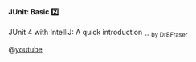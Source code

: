 <link rel="stylesheet" href="{{baseUrl}}/css/textbook.css">

<div class="website-content">

<div id="title">

#### JUnit: Basic :two:

</div>

<div id="body">

<div v-closeable alt="Junit tutorial video">

JUnit 4 with IntelliJ: A quick introduction <sub>-- by DrBFraser</sub>

@[youtube](Bld3644bIAo)

</div>


</div>

<div id="extras">
  <include src="resources.md" />
</div>

</div>
